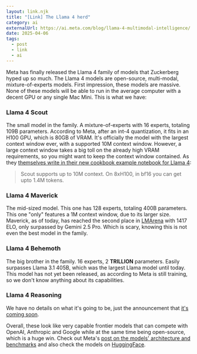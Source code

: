 ```yaml
---
layout: link.njk
title: "[Link] The Llama 4 herd"
category: ai
externalUrl: https://ai.meta.com/blog/llama-4-multimodal-intelligence/
date: 2025-04-06
tags:
  - post
  - link
  - ai
---
```


Meta has finally released the Llama 4 family of models that Zuckerberg hyped up so much. The Llama 4 models are open-source, multi-modal, mixture-of-experts models. First impression, these models are massive. None of these models will be able to run in the average computer with a decent GPU or any single Mac Mini. This is what we have:

### Llama 4 Scout
The small model in the family. A mixture-of-experts with 16 experts, totaling 109B parameters. According to Meta, after an int-4 quantization, it fits in an H100 GPU, which is 80GB of VRAM. It's officially the model with the largest context window ever, with a supported 10M context window. However, a large context window takes a big toll on the already high VRAM requirements, so you might want to keep the context window contained. As they <a href="https://github.com/meta-llama/llama-cookbook/blob/main/getting-started/build_with_llama_4.ipynb" target="_blank">themselves write in their new cookbook example notebook for Llama 4</a>:
> Scout supports up to 10M context. On 8xH100, in bf16 you can get upto 1.4M tokens.

### Llama 4 Maverick
The mid-sized model. This one has 128 experts, totaling 400B parameters. This one "only" features a 1M context window, due to its larger size. Maverick, as of today, has reached the second place in <a href="https://lmarena.ai/?leaderboard" target="_blank">LMArena</a> with 1417 ELO, only surpassed by Gemini 2.5 Pro. Which is scary, knowing this is not even the best model in the family.

### Llama 4 Behemoth
The big brother in the family. 16 experts, 2 **TRILLION** parameters. Easily surpasses Llama 3.1 405B, which was the largest Llama model until today. This model has not yet been released, as according to Meta is still training, so we don't know anything about its capabilities.

### Llama 4 Reasoning
We have no details on what it's going to be, just the announcement that <a href="https://www.llama.com/llama4-reasoning-is-coming/" target="_blank">it's coming soon</a>.

Overall, these look like very capable frontier models that can compete with OpenAI, Anthropic and Google while at the same time being open-source, which is a huge win. Check out Meta's <a href="https://ai.meta.com/blog/llama-4-multimodal-intelligence/" target="_blank">post on the models' architecture and benchmarks</a> and also check the models on <a href="https://huggingface.co/collections/meta-llama/llama-4-67f0c30d9fe03840bc9d0164" target="_blank">HuggingFace</a>.
